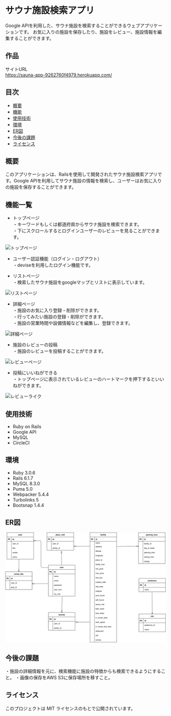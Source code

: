 # サウナ施設検索アプリ

Google APIを利用した、サウナ施設を検索することができるウェブアプリケーションです。
お気に入りの施設を保存したり、施設をレビュー、施設情報を編集することができます。

## 作品
サイトURL  
https://sauna-app-9262760f4979.herokuapp.com/

## 目次
- [概要](#概要)
- [機能](#機能)
- [使用技術](#使用技術)
- [環境](#環境)
- [ER図](#er図)
- [今後の課題](#今後の課題)
- [ライセンス](#ライセンス)

## 概要
このアプリケーションは、Railsを使用して開発されたサウナ施設検索アプリです。Google APIを利用してサウナ施設の情報を検索し、ユーザーはお気に入りの施設を保存することができます。

## 機能一覧
* トップページ  
・キーワードもしくは都道府県からサウナ施設を検索できます。  
・下にスクロールするとログインユーザーのレビューを見ることができます。
<img width="600" height="300" alt="トップページ" src="https://github.com/Ryutaro032/sauna-app/assets/72485351/827113f2-4d59-4a9a-ad68-3d44e36a893f">

* ユーザー認証機能（ログイン・ログアウト）  
・deviseを利用したログイン機能です。

* リストページ  
・検索したサウナ施設をgoogleマップとリストに表示しています。
<img width="600" height="300" alt="リストページ" src="https://github.com/Ryutaro032/sauna-app/assets/72485351/f077145e-a9f6-419a-bb68-1071b9971829">

* 詳細ページ  
・施設のお気に入り登録・削除ができます。  
・行ってみたい施設の登録・削除ができます。  
・施設の営業時間や設備情報などを編集し、登録できます。
<img width="600" height="300" alt="詳細ページ" src="https://github.com/Ryutaro032/sauna-app/assets/72485351/4828e5eb-3db6-4405-b756-dae58f2f443d">

* 施設のレビューの投稿  
・施設のレビューを投稿することができます。  
<img width="600" height="300" alt="レビューページ" src="https://github.com/Ryutaro032/sauna-app/assets/72485351/65920c29-4d30-4a43-bf70-e1da535fe762">

* 投稿にいいねができる  
・トップページに表示されているレビューのハートマークを押下するといいねができます。
<img width="600" height="300" alt="レビューライク" src="https://github.com/Ryutaro032/sauna-app/assets/72485351/d5faaa41-aa6b-4499-be4a-2d90e08c9f3c">

## 使用技術
* Ruby on Rails
* Google API
* MySQL 
* CircleCI

## 環境
* Ruby 3.0.6
* Rails 6.1.7
* MySQL 8.3.0
* Puma 5.0
* Webpacker 5.4.4
* Turbolinks 5
* Bootsnap 1.4.4

## ER図

  ![](./sauna-app.drawio.svg)

## 今後の課題  
・施設の詳細情報を元に、検索機能に施設の特徴からも検索できるようにすること。
・画像の保存をAWS S3に保存場所を移すこと。

## ライセンス

このプロジェクトは MIT ライセンスのもとで公開されています。
